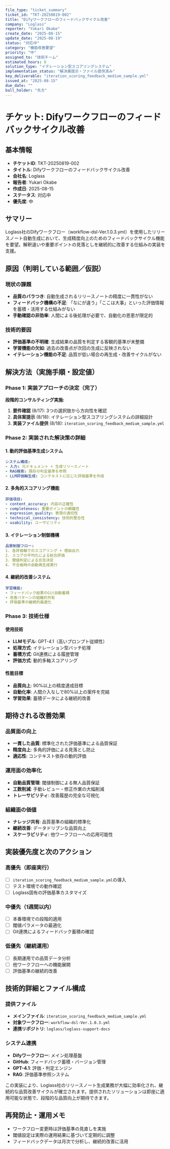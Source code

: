 ```yaml
---
file_type: "ticket_summary"
ticket_id: "TKT-20250819-002"
title: "Difyワークフローのフィードバックサイクル改善"
company: "Loglass"
reporter: "Yukari Okabe"
create_date: "2025-08-15"
update_date: "2025-08-19"
status: "対応中"
category: "機能改善要望"
priority: "中"
assigned_to: "技術チーム"
estimated_hours: 8
solution_type: "イテレーション型スコアリングシステム"
implementation_status: "解決案提示・ファイル提供済み"
key_deliverable: "iteration_scoring_feedback_medium_sample.yml"
issued_at: "2025-08-15"
due_date: ""
ball_holder: "先方"
---
```


# チケット: Difyワークフローのフィードバックサイクル改善

## 基本情報
- **チケットID**: TKT-20250819-002
- **タイトル**: Difyワークフローのフィードバックサイクル改善
- **会社名**: Loglass
- **報告者**: Yukari Okabe
- **作成日**: 2025-08-15
- **ステータス**: 対応中
- **優先度**: 中

## サマリー
Loglass社のDifyワークフロー（workflow-dsl-Ver.1.0.3.yml）を使用したリリースノート自動生成において、生成精度向上のためのフィードバックサイクル機能を要望。解釈違いや重要ポイントの見落としを継続的に改善する仕組みの実装を支援。

## 原因（判明している範囲／仮説）

### 現状の課題
- **品質のバラつき**: 自動生成されるリリースノートの精度に一貫性がない
- **フィードバック機構の不足**: 「なにが違う」「ここは大事」といった評価情報を蓄積・活用する仕組みがない
- **手動確認の非効率**: 人間による後処理が必要で、自動化の恩恵が限定的

### 技術的要因
- **評価基準の不明確**: 生成結果の品質を判定する客観的基準が未整備
- **学習機能の欠如**: 過去の改善点が次回の生成に反映されない
- **イテレーション機能の不足**: 品質が低い場合の再生成・改善サイクルがない

## 解決方法（実施手順・設定値）

### Phase 1: 実装アプローチの決定（完了）
**段階的コンサルティング実施:**
1. **要件確認** (8/17): 3つの選択肢から方向性を確認
2. **具体案提示** (8/18): イテレーション型スコアリングシステムの詳細設計
3. **実装ファイル提供** (8/18): `iteration_scoring_feedback_medium_sample.yml`

### Phase 2: 実装された解決策の詳細

#### 1. 動的評価基準生成システム
```yaml
システム構成:
- 入力: 元ドキュメント + 生成リリースノート
- RAG検索: 既存の判定基準を参照
- LLM評価軸生成: コンテキストに応じた評価基準を作成
```

#### 2. 多角的スコアリング機能
```yaml
評価項目:
- content_accuracy: 内容の正確性
- completeness: 重要ポイントの網羅性
- expression_quality: 表現の適切性
- technical_consistency: 技術的整合性
- usability: ユーザビリティ
```

#### 3. イテレーション制御機構
```yaml
品質制御フロー:
1. 各評価軸でのスコアリング + 理由出力
2. スコアの平均化による総合評価
3. 閾値判定による合否決定
4. 不合格時の自動再生成実行
```

#### 4. 継続的改善システム
```yaml
学習機能:
- フィードバック結果のGit自動蓄積
- 改善パターンの組織的共有
- 評価基準の継続的最適化
```

### Phase 3: 技術仕様

#### 使用技術
- **LLMモデル**: GPT-4.1（高いプロンプト従順性）
- **処理方式**: イテレーション型バッチ処理
- **蓄積方式**: Git連携による履歴管理
- **評価方式**: 動的多軸スコアリング

#### 性能目標
- **品質向上**: 90%以上の精度達成目標
- **自動化率**: 人間介入なしで80%以上の案件を完結
- **学習効果**: 蓄積データによる継続的改善

## 期待される改善効果

### 品質面の向上
- **一貫した品質**: 標準化された評価基準による品質保証
- **精度向上**: 多角的評価による見落とし防止
- **適応性**: コンテキスト依存の動的評価

### 運用面の効率化
- **自動品質管理**: 閾値制御による無人品質保証
- **工数削減**: 手動レビュー・修正作業の大幅削減
- **トレーサビリティ**: 改善履歴の完全な可視化

### 組織面の価値
- **ナレッジ共有**: 品質基準の組織的標準化
- **継続改善**: データドリブンな品質向上
- **スケーラビリティ**: 他ワークフローへの応用可能性

## 実装優先度と次のアクション

### 高優先（即座実行）
- [ ] `iteration_scoring_feedback_medium_sample.yml`の導入
- [ ] テスト環境での動作確認
- [ ] Loglass固有の評価基準カスタマイズ

### 中優先（1週間以内）
- [ ] 本番環境での段階的適用
- [ ] 閾値パラメータの最適化
- [ ] Git連携によるフィードバック蓄積の確認

### 低優先（継続運用）
- [ ] 長期運用での品質データ分析
- [ ] 他ワークフローへの機能展開
- [ ] 評価基準の継続的改善

## 技術的詳細とファイル構成

### 提供ファイル
- **メインファイル**: `iteration_scoring_feedback_medium_sample.yml`
- **対象ワークフロー**: `workflow-dsl-Ver.1.0.3.yml`
- **連携リポジトリ**: `loglass/loglass-support-docs`

### システム連携
- **Difyワークフロー**: メイン処理基盤
- **GitHub**: フィードバック蓄積・バージョン管理
- **GPT-4.1**: 評価・判定エンジン
- **RAG**: 評価基準参照システム

この実装により、Loglass社のリリースノート生成業務が大幅に効率化され、継続的な品質改善サイクルが確立されます。提供されたソリューションは即座に適用可能な状態で、段階的な品質向上が期待できます。

## 再発防止・運用メモ
- ワークフロー変更時は評価基準の見直しを実施
- 閾値設定は実際の運用結果に基づいて定期的に調整
- フィードバックデータは月次で分析し、継続的改善に活用